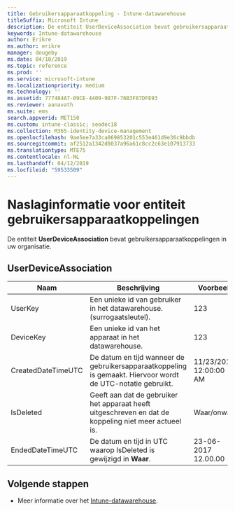 ```yaml
---
title: Gebruikersapparaatkoppeling - Intune-datawarehouse
titleSuffix: Microsoft Intune
description: De entiteit UserDeviceAssociation bevat gebruikersapparaatkoppelingen in uw organisatie.
keywords: Intune-datawarehouse
author: Erikre
ms.author: erikre
manager: dougeby
ms.date: 04/10/2019
ms.topic: reference
ms.prod: ''
ms.service: microsoft-intune
ms.localizationpriority: medium
ms.technology: ''
ms.assetid: 777484A7-09CE-4409-987F-76B3F87DFE93
ms.reviewer: aanavath
ms.suite: ems
search.appverid: MET150
ms.custom: intune-classic; seodec18
ms.collection: M365-identity-device-management
ms.openlocfilehash: 9ae5ee7a33ca069853201c553e461d9e36c9bbdb
ms.sourcegitcommit: af2512a1342d8037a96a61c8cc2c63e107913733
ms.translationtype: MTE75
ms.contentlocale: nl-NL
ms.lasthandoff: 04/12/2019
ms.locfileid: "59533509"
---
```

# <a name="reference-for-user-device-association-entity"></a>Naslaginformatie voor entiteit gebruikersapparaatkoppelingen

De entiteit **UserDeviceAssociation** bevat gebruikersapparaatkoppelingen in uw organisatie.

## <a name="userdeviceassociation"></a>UserDeviceAssociation


|        Naam        |                                           Beschrijving                                            |        Voorbeeld         |
|--------------------|--------------------------------------------------------------------------------------------------|------------------------|
|      UserKey       |              Een unieke id van gebruiker in het datawarehouse. (surrogaatsleutel).               |          123           |
|     DeviceKey      |                      Een unieke id van het apparaat in het datawarehouse.                      |          123           |
| CreatedDateTimeUTC |           De datum en tijd wanneer de gebruikersapparaatkoppeling is gemaakt. Hiervoor wordt de UTC-notatie gebruikt.           | 11/23/2016 12:00:00 AM |
|     IsDeleted      | Geeft aan dat de gebruiker het apparaat heeft uitgeschreven en dat de koppeling niet meer actueel is. |       Waar/onwaar       |
|  EndedDateTimeUTC  |              De datum en tijd in UTC waarop IsDeleted is gewijzigd in <strong>Waar</strong>.               | 23-06-2017 12.00.00 |

## <a name="next-steps"></a>Volgende stappen

- Meer informatie over het [Intune-datawarehouse](reports-nav-create-intune-reports.md).

